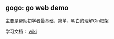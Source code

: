 ## gogo: go web demo
主要是帮助初学者最基础、简单、明白的理解Gin框架

学习文档：
[wiki](https://www.cnblogs.com/lpit/p/15325675.html)
